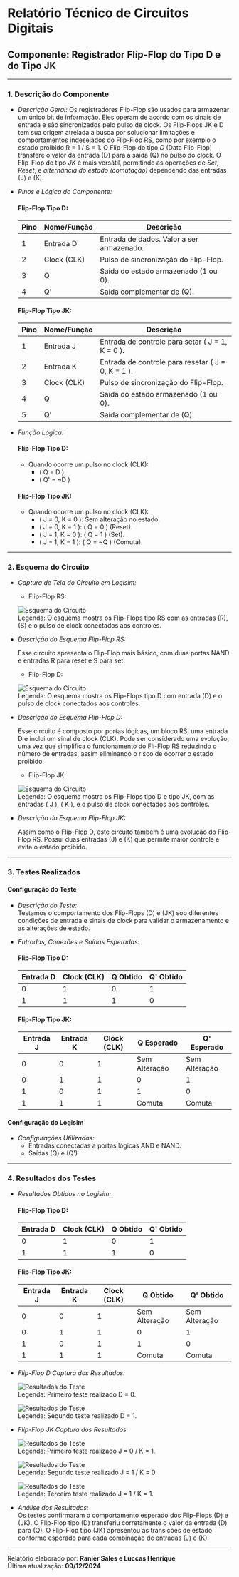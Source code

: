 # Relatório Técnico de Circuitos Digitais

## Componente: Registrador Flip-Flop do Tipo D e do Tipo JK

---

### 1. Descrição do Componente

- *Descrição Geral:* Os registradores Flip-Flop são usados para armazenar um único bit de informação. Eles operam de acordo com os sinais de entrada e são sincronizados pelo pulso de clock. Os Flip-Flops JK e D tem sua origem atrelada a busca por solucionar limitações e comportamentos indesejados do Flip-Flop RS, como por exemplo o estado proibido R = 1 / S = 1. O Flip-Flop do tipo *D* (Data Flip-Flop) transfere o valor da entrada \(D\) para a saída \(Q\) no pulso do clock. O Flip-Flop do tipo *JK* é mais versátil, permitindo as operações de *Set*, *Reset*, e *alternância do estado \(comutação\)* dependendo das entradas \(J\) e \(K\).

- *Pinos e Lógica do Componente:*

  #### Flip-Flop Tipo D:
  | Pino | Nome/Função   | Descrição                                         |
  |------|---------------|--------------------------------------------------|
  | 1    | Entrada D     | Entrada de dados. Valor a ser armazenado.         |
  | 2    | Clock (CLK)   | Pulso de sincronização do Flip-Flop.              |
  | 3    | Q             | Saída do estado armazenado (1 ou 0).              |
  | 4    | Q'            | Saída complementar de \(Q\).                      |
  
  

  #### Flip-Flop Tipo JK:
  | Pino | Nome/Função   | Descrição                                         |
  |------|---------------|--------------------------------------------------|
  | 1    | Entrada J     | Entrada de controle para setar \( J = 1, K = 0 \). |
  | 2    | Entrada K     | Entrada de controle para resetar \( J = 0, K = 1 \). |
  | 3    | Clock (CLK)   | Pulso de sincronização do Flip-Flop.              |
  | 4    | Q             | Saída do estado armazenado (1 ou 0).              |
  | 5    | Q'            | Saída complementar de \(Q\).                      |
  

- *Função Lógica:*  
  #### Flip-Flop Tipo D:
  - Quando ocorre um pulso no clock \(CLK\):
    - \( Q = D \)
    - \( Q' = ~D \)

  #### Flip-Flop Tipo JK:
  - Quando ocorre um pulso no clock \(CLK\):
    - \( J = 0, K = 0 \): Sem alteração no estado.
    - \( J = 0, K = 1 \): \( Q = 0 \) (Reset).
    - \( J = 1, K = 0 \): \( Q = 1 \) (Set).
    - \( J = 1, K = 1 \): \( Q = ~Q \) (Comuta).

---

### 2. Esquema do Circuito

- *Captura de Tela do Circuito em Logisim:*

  - Flip-Flop RS:
  
  ![Esquema do Circuito](FlipFlop_RS/Imagens/FlipFlop_RS.png)  
  Legenda: O esquema mostra os Flip-Flops tipo RS com as entradas \(R\), \(S\) e o pulso de clock conectados aos controles.

- *Descrição do Esquema Flip-Flop RS:*
  
  Esse circuito apresenta o Flip-Flop mais básico, com duas portas NAND e entradas R para reset e S para set.

  - Flip-Flop D:
  
  ![Esquema do Circuito](Flip-Flop_D/Imagens/FlipFlop_D.png)  
  Legenda: O esquema mostra os Flip-Flops tipo D com entrada \(D\) e o pulso de clock conectados aos controles.

- *Descrição do Esquema Flip-Flop D:*
  
  Esse circuito é composto por portas lógicas, um bloco RS, uma entrada D e inclui um sinal de clock \(CLK\). Pode ser considerado uma evolução, uma vez que simplifica o funcionamento do Fli-Flop RS reduzindo o número de entradas, assim eliminando o risco de ocorrer o estado proibido. 
  
  - Flip-Flop JK:

  ![Esquema do Circuito](Flip-Flop_JK/Imagens/FlipFlop_JK.png)  
  Legenda: O esquema mostra os Flip-Flops tipo D e tipo JK, com as entradas \( J \), \( K \), e o pulso de clock conectados aos controles.

- *Descrição do Esquema Flip-Flop JK:*
  
  Assim como o Flip-Flop D, este circuito também é uma evolução do Flip-Flop RS. Possui duas entradas \(J\) e \(K\) que permite maior controle e evita o estado proibido.  
  

---

### 3. Testes Realizados

#### Configuração do Teste

- *Descrição do Teste:*  
  Testamos o comportamento dos Flip-Flops \(D\) e \(JK\) sob diferentes condições de entrada e sinais de clock para validar o armazenamento e as alterações de estado.

- *Entradas, Conexões e Saídas Esperadas:*  

  #### Flip-Flop Tipo D:
   | Entrada D | Clock (CLK) | Q Obtido | Q' Obtido |
  |-----------|--------------|----------|----------|
  | 0         | 1            | 0        | 1        |
  | 1         | 1            | 1        | 0        |
  

  #### Flip-Flop Tipo JK:
  | Entrada J | Entrada K | Clock (CLK) | Q Esperado | Q' Esperado |
  |-----------|-----------|-------------|------------|------------|
  | 0         | 0         | 1           | Sem Alteração | Sem Alteração |
  | 0         | 1         | 1           | 0          | 1          |
  | 1         | 0         | 1           | 1          | 0          |
  | 1         | 1         | 1           | Comuta     | Comuta     |

#### Configuração do Logisim

- *Configurações Utilizadas:*  
  - Entradas conectadas a portas lógicas AND e NAND.  
  - Saídas \(Q\) e \(Q'\) 

---

### 4. Resultados dos Testes

- *Resultados Obtidos no Logisim:*  

  #### Flip-Flop Tipo D:
  | Entrada D | Clock (CLK)  | Q Obtido | Q' Obtido |
  |-----------|--------------|----------|----------|
  | 0         | 1            | 0        | 1        |
  | 1         | 1            | 1        | 0        |
 

  #### Flip-Flop Tipo JK:
  | Entrada J | Entrada K | Clock (CLK) | Q Obtido | Q' Obtido |
  |-----------|-----------|-------------|----------|----------|
  | 0         | 0         | 1           | Sem Alteração | Sem Alteração |
  | 0         | 1         | 1           | 0        | 1        |
  | 1         | 0         | 1           | 1        | 0        |
  | 1         | 1         | 1           | Comuta   | Comuta   |

- *Flip-Flop D Captura dos Resultados:*
  
  ![Resultados do Teste](Flip-Flop_D/Imagens/Flip-Flop_D_teste2.png)  
  Legenda: Primeiro teste realizado D = 0.
  
  ![Resultados do Teste](Flip-Flop_D/Imagens/Flip-Flop_D_teste1.png)  
  Legenda: Segundo teste realizado D = 1.
  
- *Flip-Flop JK Captura dos Resultados:*

  ![Resultados do Teste](Flip-Flop_JK/Imagens/Flip-Flop_JK_teste2.png)  
  Legenda: Primeiro teste realizado J = 0 / K = 1.
  
  ![Resultados do Teste](Flip-Flop_JK/Imagens/Flip-Flop_JK_teste1.png)  
  Legenda: Segundo teste realizado J = 1 / K = 0.
  
  ![Resultados do Teste](Flip-Flop_JK/Imagens/Flip-Flop_JK_teste3.png)  
  Legenda: Terceiro teste realizado J = 1 / K = 1.
  
- *Análise dos Resultados:*  
  Os testes confirmaram o comportamento esperado dos Flip-Flops \(D\) e \(JK\). O Flip-Flop tipo \(D\) transferiu corretamente o valor da entrada \(D\) para \(Q\). O Flip-Flop tipo \(JK\) apresentou as transições de estado conforme esperado para cada combinação de entradas \(J\) e \(K\).

---

Relatório elaborado por: **Ranier Sales e Luccas Henrique**  
Última atualização: **09/12/2024**
